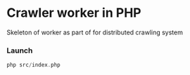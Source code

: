 # Crawler worker in PHP
 
Skeleton of worker as part of for distributed crawling system

### Launch 

```php
php src/index.php
